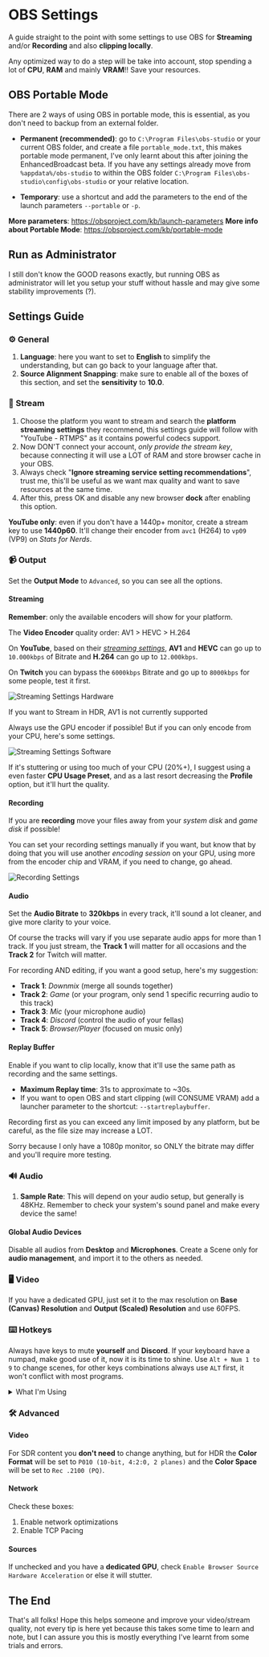 # OBS Settings

A guide straight to the point with some settings to use OBS for **Streaming** and/or **Recording** and also **clipping locally**.

Any optimized way to do a step will be take into account, stop spending a lot of **CPU**, **RAM** and mainly **VRAM**!! Save your resources.

## OBS Portable Mode

There are 2 ways of using OBS in portable mode, this is essential, as you don't need to backup from an external folder.

- **Permanent (recommended)**: go to `C:\Program Files\obs-studio` or your current OBS folder, and create a file `portable_mode.txt`, this makes portable mode permanent, I've only learnt about this after joining the EnhancedBroadcast beta. If you have any settings already move from `%appdata%/obs-studio` to within the OBS folder `C:\Program Files\obs-studio\config\obs-studio` or your relative location.

- **Temporary**: use a shortcut and add the parameters to the end of the launch parameters `--portable` or `-p`.

**More parameters**: <https://obsproject.com/kb/launch-parameters>
**More info about Portable Mode**: <https://obsproject.com/kb/portable-mode>

## Run as Administrator

I still don't know the GOOD reasons exactly, but running OBS as administrator will let you setup your stuff without hassle and may give some stability improvements (?).

## Settings Guide

### ⚙️ General

1. **Language**: here you want to set to **English** to simplify the understanding, but can go back to your language after that.
2. **Source Alignment Snapping**: make sure to enable all of the boxes of this section, and set the **sensitivity** to **10.0**.

### 📡 Stream

1. Choose the platform you want to stream and search the **platform streaming settings** they recommend, this settings guide will follow with "YouTube - RTMPS" as it contains powerful codecs support.
2. Now DON'T connect your account, _only provide the stream key_, because connecting it will use a LOT of RAM and store browser cache in your OBS.
3. Always check "**Ignore streaming service setting recommendations**", trust me, this'll be useful as we want max quality and want to save resources at the same time.
4. After this, press OK and disable any new browser **dock** after enabling this option.

**YouTube only**: even if you don't have a 1440p+ monitor, create a stream key to use **1440p60**. It'll change their encoder from `avc1` (H264) to `vp09` (VP9) on _Stats for Nerds_.

### 📹 Output

Set the **Output Mode** to `Advanced`, so you can see all the options.

#### Streaming

**Remember**: only the available encoders will show for your platform.

The **Video Encoder** quality order: AV1 > HEVC > H.264

On **YouTube**, based on their _[streaming settings](https://support.google.com/youtube/answer/2853702)_, **AV1** and **HEVC** can go up to `10.000kbps` of Bitrate and **H.264** can go up to `12.000kbps`.

On **Twitch** you can bypass the `6000kbps` Bitrate and go up to `8000kbps` for some people, test it first.

![Streaming Settings Hardware](./assets/obs64-av1.png)

If you want to Stream in HDR, AV1 is not currently supported

Always use the GPU encoder if possible! But if you can only encode from your CPU, here's some settings.

![Streaming Settings Software](./assets/obs64-software-x264.png)

If it's stuttering or using too much of your CPU (20%+), I suggest using a even faster **CPU Usage Preset**, and as a last resort decreasing the **Profile** option, but it'll hurt the quality.

#### Recording

If you are **recording** move your files away from your _system disk_ and _game disk_ if possible!

You can set your recording settings manually if you want, but know that by doing that you will use another _encoding session_ on your GPU, using more from the encoder chip and VRAM, if you need to change, go ahead.

![Recording Settings](./assets/obs64-record.png)

#### Audio

Set the **Audio Bitrate** to **320kbps** in every track, it'll sound a lot cleaner, and give more clarity to your voice.

Of course the tracks will vary if you use separate audio apps for more than 1 track. If you just stream, the **Track 1** will matter for all occasions and the **Track 2** for Twitch will matter.

For recording AND editing, if you want a good setup, here's my suggestion:

- **Track 1**: _Downmix_ (merge all sounds together)
- **Track 2**: _Game_ (or your program, only send 1 specific recurring audio to this track)
- **Track 3**: _Mic_ (your microphone audio)
- **Track 4**: _Discord_ (control the audio of your fellas)
- **Track 5**: _Browser/Player_ (focused on music only)

#### Replay Buffer

Enable if you want to clip locally, know that it'll use the same path as recording and the same settings.

- **Maximum Replay time**: 31s to approximate to ~30s.
- If you want to open OBS and start clipping (will CONSUME VRAM) add a launcher parameter to the shortcut: `--startreplaybuffer`.

Recording first as you can exceed any limit imposed by any platform, but be careful, as the file size may increase a LOT.

Sorry because I only have a 1080p monitor, so ONLY the bitrate may differ and you'll require more testing.

### 🔊 Audio

1. **Sample Rate**: This will depend on your audio setup, but generally is 48KHz. Remember to check your system's sound panel and make every device the same!

#### Global Audio Devices

Disable all audios from **Desktop** and **Microphones**. Create a Scene only for **audio management**, and import it to the others as needed.

### 🖥️ Video

If you have a dedicated GPU, just set it to the max resolution on **Base (Canvas) Resolution** and **Output (Scaled) Resolution** and use 60FPS.

### ⌨️ Hotkeys

Always have keys to mute **yourself** and **Discord**. If your keyboard have a numpad, make good use of it, now it is its time to shine. Use `Alt + Num 1 to 9` to change scenes, for other keys combinations always use `ALT` first, it won't conflict with most programs.

<details>
<summary>What I'm Using</summary>

|       Section        |                   Name | Hotkey          |
| :------------------: | ---------------------: | :-------------- |
|    **(General)**     |      Stop Streaming \* | Alt + End       |
|                      |     Start Recording \* | Alt + Page Down |
|                      |      Stop Recording \* | Alt + Page Down |
|                      |     Pause Recording \* | Alt + ]         |
|                      |   Unpause Recording \* | Alt + ]         |
|                      | Start Replay Buffer \* | Alt + /         |
|                      | Start Replay Buffer \* | Alt + /         |
|                      |   Screenshot Output \* | Alt + F12       |
|  **Replay Buffer**   |         Save Replay \* | Alt + .         |
|                      |         Save Replay \* | Alt + C         |
|     **Scene 1**      |        Switch to scene | Alt + Num 1     |
|     **Scene 2**      |        Switch to scene | Alt + Num 2     |
|     **Scene 3**      |        Switch to scene | Alt + Num 3     |
|     **Scene 4**      |        Switch to scene | Alt + Num 4     |
| **Stream Starting**  |        Switch to scene | Alt + Num 8     |
|  **Stream Ending**   |        Switch to scene | Alt + Num 9     |
|   **A - Discord**    |                Mute \* | Alt + Num ,     |
|                      |              Unmute \* | Alt + Num ,     |
|     **A - Mic**      |                Mute \* | Alt + Num 0     |
|                      |              Unmute \* | Alt + Num 0     |
| **G - Game Capture** |                Mute \* | Alt + M         |
|                      |              Unmute \* | Alt + M         |

</details>

### 🛠️ Advanced

#### Video

For SDR content you **don't need** to change anything, but for HDR the **Color Format** will be set to `P010 (10-bit, 4:2:0, 2 planes)` and the **Color Space** will be set to `Rec .2100 (PQ)`.

#### Network

Check these boxes:

1. Enable network optimizations
2. Enable TCP Pacing

#### Sources

If unchecked and you have a **dedicated GPU**, check `Enable Browser Source Hardware Acceleration` or else it will stutter.

## The End

That's all folks! Hope this helps someone and improve your video/stream quality, not every tip is here yet because this takes some time to learn and note, but I can assure you this is mostly everything I've learnt from some trials and errors.
